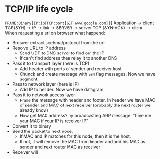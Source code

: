 # TCP/IP life cycle 

`FRAME:Binary[IP:ip[TCP:port[GET www.google.com]]]`
Application -> client TCP(SYN) -> IP -> link -> SERVER -> server TCP (SYN-ACK) ->  client  
When requesting a url on browser what happend:  
  -  Broswer extract scehma/protocol from the url
  -  Resolve URL to IP address
     -  Send UDP to DNS server to find out the IP
     -  If can't find address then relay it to another DNS
  - Pass it to transport layer (here is TCP)
    - Add header with ports of sender and receiver host
    - Chunck and create message with `SYN` flag messages. Now we have segment.
  - Pass to network layer (here is IP)
    - Add IP to header. Now we have datagram
  - Pass it to network access layer
    - `Frame` the message with header and footer. In header we have MAC of sender and MAC of next receiver (probably the next router we already know)
    - How get MAC address? by broadcasting ARP message: "Give me your MAC if your IP is receiver IP"
  - Convert it to binary
  - Send the packet to next node. 
    - If MAC and IP matches for this node, then it is the host.
    - If not, it will remove the MAC from header and add his MAC as sender and next router MAC as receiver
  - Receiver will 
